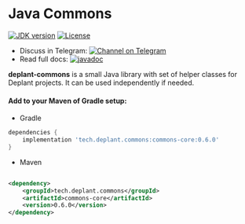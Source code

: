 # Java Commons

[![JDK version](https://img.shields.io/badge/Java-21-green.svg)](https://shields.io/)
[![License](https://img.shields.io/badge/License-Apache%202.0-brown.svg)](https://shields.io/)

* Discuss in
  Telegram: [![Channel on Telegram](https://img.shields.io/badge/chat-on%20telegram-9cf.svg)](https://t.me/deplant\_chat\_en)
* Read full
  docs: [![javadoc](https://javadoc.io/badge2/tech.deplant.java4ever/java4ever-utils/javadoc.svg)](https://javadoc.io/doc/tech.deplant.java4ever/java4ever-utils)

**deplant-commons** is a small Java library with set of helper classes for
Deplant projects. It can be used independently if needed.

#### Add to your Maven of Gradle setup:

* Gradle

```groovy
dependencies {
    implementation 'tech.deplant.commons:commons-core:0.6.0'
}
```

* Maven

```xml

<dependency>
    <groupId>tech.deplant.commons</groupId>
    <artifactId>commons-core</artifactId>
    <version>0.6.0</version>
</dependency>
```
